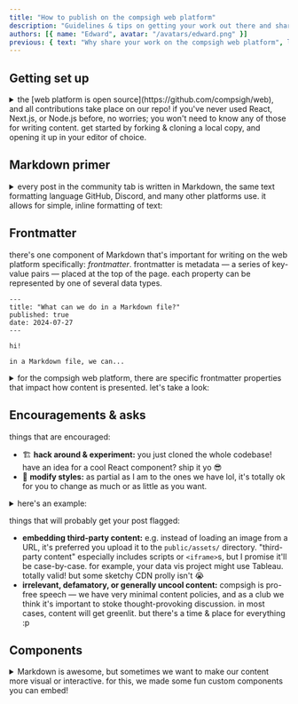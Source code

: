 ```yaml
---
title: "How to publish on the compsigh web platform"
description: "Guidelines & tips on getting your work out there and shared by the club"
authors: [{ name: "Edward", avatar: "/avatars/edward.png" }]
previous: { text: "Why share your work on the compsigh web platform", link: "/docs/web-platform/why-publish" }
---
```


## Getting set up

<details>
<summary>the [web platform is open source](https://github.com/compsigh/web), and all contributions take place on our repo! if you've never used React, Next.js, or Node.js before, no worries; you won't need to know any of those for writing content. get started by forking & cloning a local copy, and opening it up in your editor of choice.</summary>

<Note>
I personally edit all notes directly in VS Code with [my minimalist setup](https://edward.so/notes/vs-code). there are tons of helpful extensions to build on top of this, even Grammarly!
</Note>

next, run `npm install` to install dependencies.

finally, run `npm run dev` to run the dev server and preview your changes locally (hit `^C` to stop it). I would have this up while you're writing just to get the vibes of how it looks on the page early on.
</details>

## Markdown primer

<details>
<summary>every post in the community tab is written in Markdown, the same text formatting language GitHub, Discord, and many other platforms use. it allows for simple, inline formatting of text:</summary>

```plaintext showLineNumbers
hi!

in a Markdown file, we can *italicize text* by putting one asterisk around it, or **bold text** by putting two asterisks around it.

we can also make lists:
- item 1
- item 2
- item 3

plus embedding images, headings, and several other features you'd see on a rich text page :)
```

<Playground>
  <div
    style={{
      alignSelf: 'flex-start',
      padding: '8px 32px'
    }}
  >
hi!

in a Markdown file, we can *italicize text* by putting one asterisk around it, or **bold text** by putting two asterisks around it.

we can also make lists:

- item 1
- item 2
- item 3

plus embedding images, headings, and several other features you'd see on a rich text page :)
  </div>
</Playground>

you can read the [Markdown guide](https://markdownguide.org) for more info on syntax and why it's a great, platform-independent language of choice.
</details>

## Frontmatter

there's one component of Markdown that's important for writing on the web platform specifically: *frontmatter*. frontmatter is metadata — a series of key-value pairs — placed at the top of the page. each property can be represented by one of several data types.

```plaintext showLineNumbers {1-5}#add
---
title: "What can we do in a Markdown file?"
published: true
date: 2024-07-27
---

hi!

in a Markdown file, we can...
```

<details>
<summary>for the compsigh web platform, there are specific frontmatter properties that impact how content is presented. let's take a look:</summary>

<Spacer size={16} />

### `title`

`string`

<p style={{color: 'red' }}>(required)</p>

this will show up at the top of the page, in the community tab, in search engines, and when you share a link to your post.

<Spacer size={16} />

### `description`

`string`

<p style={{color: 'red' }}>(required)</p>

this doesn't show up on the page itself, but like `title`, is used in the community tab, search engines, and elsewhere when shared.

<Spacer size={16} />

### `authors`

`{ name: string, avatar: string }[]`

<p style={{color: 'red' }}>(required)</p>

this shows up at the top of the page, as well as in the community tab.

- `name` can be whatever you want — *most put their Discord username to keep with the theme :)*
- `avatar` represents a filepath relative to the `public/` directory to the image displayed next to your name

an example:

```plaintext showLineNumbers {4-7}
---
title: "compsigh team project: Cue"
description: "A minimalist active recall study app focused on helping students ask the right questions. Transform your notes into actionable study cards for easy pasting back into Google Docs or Notion, or export to Anki."
authors: [
  { name: "Edward", avatar: "/avatars/edward.png" },
  { name: "Sanju", avatar: "/avatars/sanju.jpeg" }
]
og_image: "/og/cue.png"
---
```

<Spacer size={16} />

### `og_image`

`string`

<p style={{ color: 'var(--color-light-50)' }}>(optional)</p>

"og" stands for opengraph, a standard for metadata across the Web. the `og_image` is a filepath relative to the `public/` directory to an image that'll be used when you share a link to your post (like the image on a Discord embed).

if you do upload one *(encouraged!)*, please ensure it is `1200 × 630` pixels, as this is the standard and ensures it looks good on all platforms (LinkedIn, Discord, Slack, Twitter, etc.).

if you don't include one, the web platform will generate one for you :)

<Spacer size={16} />

### `decorations`

`boolean`

<p style={{ color: 'var(--color-light-50)' }}>(optional)</p>

if you have a display 1420px or wider, you'll see the decorations strewn across the margins of the page. as fun as they are, I totally get it if you want to hide them, especially when sending to a potential employer. you can do so by writing `decorations: false` (it's set to `true` by default, so you don't have to specify it if you're cool with them staying).

<Spacer size={16} />

### `previous` / `next`

`{ text: string, link: string }`

<p style={{ color: 'var(--color-light-50)' }}>(optional)</p>

if you're writing a series of posts (for example, clone workshop notes), this is a great way to link them together. it will display a link for each at the bottom of the page. an example from [compsigh leadership](/docs/leadership/about):

```plaintext showLineNumbers {5,6}
---
title: "compsigh leadership"
description: "The mission & methods of club leadership"
authors: []
previous: { text: "compsigh values", link: "/docs/values" }
next: { text: "Joining leadership", link: "/docs/leadership/joining" }
---
```

<Playground>
  <div style={{ alignSelf: 'flex-start' }}>
    <LinkBar
      type="previous"
      href="/docs/values"
    >
      compsigh values
    </LinkBar>
  </div>
  <div style={{ alignSelf: 'flex-end' }}>
    <LinkBar
      type="next"
      href="/docs/leadership/joining"
    >
      Joining leadership
    </LinkBar>
  </div>
</Playground>

<Spacer size={32} />

### `slug`

`string`

<p style={{ color: 'var(--color-light-50)' }}>(optional)</p>

the web platform uses **filesystem routing:** the location of your file on the repo directly maps to its URL. e.g. `app/docs/leadership/about.md` → `compsigh.club/docs/leadership/about`.

if you want to bind your post to a route other than where your file is located, you can use `slug`, relative to the root route (`compsigh.club`).

<Note>
**note:** please be mindful of how you use `slug`!

a solid use case might be where you have an ordered list of posts for your compsigh clone workshop, structured like this:

- `/events/my-workshop/01-getting-started.md`
- `/events/my-workshop/02-installing.md`
- `/events/my-workshop/03-building.md`

if the numbers help you stay organized in the repo, but you don't want them to show up in the URL, you can use `slug` to remove them:

```plaintext showLineNumbers
---
title: "My workshop: Getting started"
slug: "/events/my-workshop/getting-started"
---
```

an improper use of `slug` would be to, for example, reroute your team project page to under the root route, from `compsigh.club/community/cue` to `compsigh.club/cue`. let's be fair :)
</Note>
</details>

## Encouragements & asks

things that are encouraged:

- 🏗️ **hack around & experiment:** you just cloned the whole codebase! have an idea for a cool React component? ship it yo 😎
- 🎨 **modify styles:** as partial as I am to the ones we have lol, it's totally ok for you to change as much or as little as you want.

<details>
<summary>here's an example:</summary>

<Grid columns={2}>
  <div>
    ```tsx showLineNumbers
    <div style={{
      color: 'deeppink'
    }}>
edward ipsum iteration velocity next.js have you heard of arc warp vercel compsigh push to prod cue 221 webdev deploy cyka raycast cascade :3

faadil ipsum fortnite general relativity obsidian petemob twitter dudududududude sanju skill issue yoooooooo "x" furry brain rot math tea
    </div>
    ```

e.g. wrapping your entire post in a `<div>` with a set `color`
  </div>
  <Playground>
    <div style={{
      color: 'deeppink',
      padding: '0 8px'
    }}>
edward ipsum iteration velocity :p next.js have you heard of arc warp vercel compsigh push to prod cue 221 webdev deploy cyka raycast cascade :3

faadil ipsum fortnite general relativity obsidian petemob twitter dudududududude meowww skill issue raytracer furry brain rot fear & hunger math tea
    </div>
  </Playground>
</Grid>
</details>

things that will probably get your post flagged:

- **embedding third-party content:** e.g. instead of loading an image from a URL, it's preferred you upload it to the `public/assets/` directory. "third-party content" especially includes scripts or `<iframe>`s, but I promise it'll be case-by-case. for example, your data vis project might use Tableau. totally valid! but some sketchy CDN prolly isn't 😭
- **irrelevant, defamatory, or generally uncool content:** compsigh is pro-free speech — we have very minimal content policies, and as a club we think it's important to stoke thought-provoking discussion. in most cases, content will get greenlit. but there's a time & place for everything :p

## Components

<details>
<summary>Markdown is awesome, but sometimes we want to make our content more visual or interactive. for this, we made some fun custom components you can embed!</summary>

<Spacer size={16} />

### `Grid`

the `Grid` component lets you split from the default single-column layout of the page.

for example, let's say you have a screenshot from your phone. in the single-column layout, images are resized such that their width fills the page (`700px`), and their height is adjusted to maintain aspect ratio. that screenshot would be stupid tall lol. with the `Grid` component you can put it to the side of some text, which makes for a much better reading experience.

props:

- `columns: number` <span style={{ color: 'var(--color-light-50)' }}>(optional)</span><br />
divides all children of `Grid` by this number
- `columnSizeDistribution: string[]` <span style={{ color: 'var(--color-light-50)' }}>(optional)</span><br />
override the default even-division behavior to create custom layouts like 1:2:1

<Note>
**good to know:** `Grid` divides "top-level" children. this means if you want to treat a group of text as one, you'll want to wrap it with a parent element, such as a `<div>`.
</Note>

example:

```tsx showLineNumbers
<Grid columns={2} columnSizeDistribution={["1fr", "3fr"]}>
  <Media video={true} src="/assets/cue-invite-cards.mp4" />
  <div>
    We really liked the idea of invites, and we went all out, because why not?

    We produced a set of 50 *physical* invite cards, each with their own unique invite linked via QR code.

    Invites had conditions like `no-invite` (invited students can't also +1) to help us scale reasonably.

    We also gave these out at Destination USF.
  </div>
</Grid>
```

<Playground>
  <div style={{ padding: '16px 32px' }}>
    <Grid columns={2} columnSizeDistribution={["1fr", "3fr"]}>
      <Media
        video={true}
        src="/assets/cue-invite-cards.mp4"
      />
      <div>
We really liked the idea of invites, and we went all out, because why not?

We produced a set of 50 *physical* invite cards, each with their own unique invite linked via QR code.

Invites had conditions like `no-invite` (invited students can't also +1) to help us scale reasonably.

We also gave these out at Destination USF.
      </div>
    </Grid>
  </div>
</Playground>

<Spacer size={32} />

### `Media`

Markdown has a native way to embed images, but the web platform uses our optimized component instead, which also lets us nicely add captions or links

props:

- `src: string` <span style={{ color: 'red' }}>(required)</span><br />
a filepath relative to the `public/` directory to the image or video to embed
- `video: boolean` <span style={{ color: 'var(--color-light-50)' }}>(optional)</span><br />
set to `true` if the media content is a video
- `title: string` <span style={{ color: 'var(--color-light-50)' }}>(optional)</span><br />
a caption placed directly under the image
- `description: string | React.ReactElement` <span style={{ color: 'var(--color-light-50)' }}>(optional)</span><br />
a more subtle caption, if additional context would help
- `cta: string` <span style={{ color: 'var(--color-light-50)' }}>(optional)</span><br />
"call to action"; displays under the title or description if present, would be something like "Watch video"
- `link: string` <span style={{ color: 'var(--color-light-50)' }}>(optional)</span><br />
clicking on the image, title, or `cta` will take the reader to this URL
- `alt: string` <span style={{ color: 'var(--color-light-50)' }}>(optional)</span><br />
a description of the media, for accessibility

example:

```tsx showLineNumbers
<Media
  title="compsigh landing page"
  description="Work in progress on a new web platform for compsigh, the computer science club at the University of San Francisco"
  video={true}
  src="/assets/compsigh-landing-page.mp4"
  link="https://compsigh.club"
  cta="View live demo"
/>
```

<Spacer size={16} />

### `Mic`

for multi-authored posts, it sometimes helps to know whose words you're reading. with `Mic`, you can indicate when you're "handing the mic" to a specific author:

```plaintext showLineNumbers
<Mic name="Edward" avatar="/avatars/edward.png" />

what's good y'all?

here's Gursh with some insightful words

<Mic name="Gursh" avatar="/avatars/gursh.png" />

yo ✌🏽

Jet wsp

<Mic name="Jet" avatar="/avatars/jet.png" />

this page is getting kinda long bruh

lunch anyone?
```

<Mic name="Edward" avatar="/avatars/edward.png" />

what's good y'all?

here's Gursh with some insightful words

<Mic name="Gursh" avatar="/avatars/gursh.png" />

yo ✌🏽

Jet wsp

<Mic name="Jet" avatar="/avatars/jet.png" />

this page is getting kinda long bruh

lunch anyone?

<Spacer size={16} />

### `Note`

useful for "good to know" type comments:

```tsx showLineNumbers
<Note>
  compsigh is a social computer science club for meeting cool people & building cool things
</Note>
```

<Note>
  compsigh is a social computer science club for meeting cool people & building cool things
</Note>

<Spacer size={16} />

### `Playground`

useful for examples, or showcases that can't be used in `Media`:

```tsx showLineNumbers
<Playground>
  this content is not editable
</Playground>
```

<Playground>
  this content is not editable
</Playground>

<Spacer size={16} />

```tsx showLineNumbers
<Playground editable>
  this content is editable *(click me!)*
</Playground>
```

<Playground editable>
  this content is editable *(click me!)*
</Playground>

<Spacer size={32} />

### `Spacer`

add vertical space anywhere:

```tsx showLineNumbers
these two paragraphs could use some space

<Spacer size={16} />

these two paragraphs could use some space
```

<Playground>
  these two paragraphs could use some space

  <Spacer size={16} />

  these two paragraphs could use some space
</Playground>
</details>
